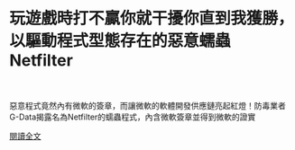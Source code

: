 # 玩遊戲時打不贏你就干擾你直到我獲勝，以驅動程式型態存在的惡意蠕蟲 Netfilter

<!--more-->
<!--434-->
<br><br/>
惡意程式竟然內有微軟的簽章，而讓微軟的軟體開發供應鏈亮起紅燈！防毒業者G-Data揭露名為Netfilter的蠕蟲程式，內含微軟簽章並得到微軟的證實

[閱讀全文](https://www.facebook.com/netwargame/posts/3997487623633391)
